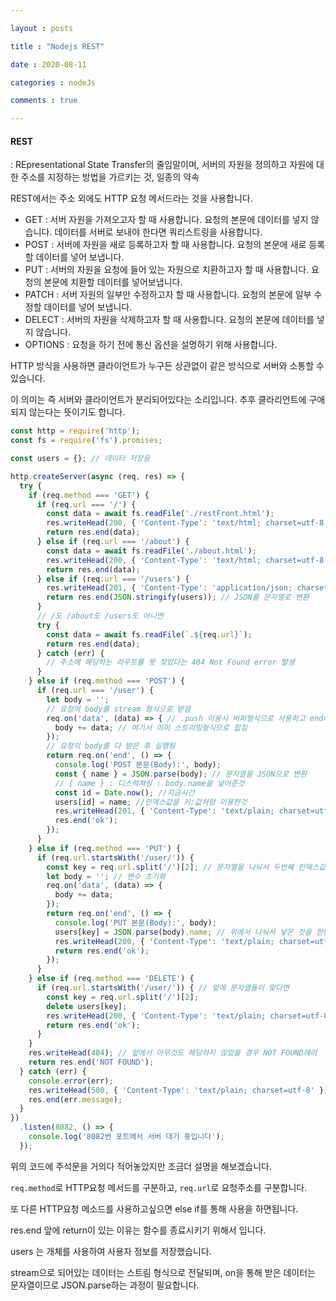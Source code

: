 ```yaml
---

layout : posts

title : "Nodejs REST"

date : 2020-08-11

categories : nodeJs

comments : true

---
```


<h4>REST</h4>

: REpresentational State Transfer의 줄임말이며, 서버의 자원을 정의하고 자원에 대한 주소를 지정하는 방법을 가르키는 것, 일종의 약속

REST에서는 주소 외에도 HTTP 요청 메서드라는 것을 사용합니다.
- GET : 서버 자원을 가져오고자 할 때 사용합니다. 요청의 본문에 데이터를 넣지 않습니다. 데이터를 서버로 보내야 한다면 쿼리스트링을 사용합니다.
- POST : 서버에 자원을 새로 등록하고자 할 때 사용합니다. 요청의 본문에 새로 등록할 데이터를 넣어 보냅니다.
- PUT : 서버의 자원을 요청에 들어 있는 자원으로 치환하고자 할 때 사용합니다. 요청의 본문에 치환할 데이터를 넣어보냅니다.
- PATCH : 서버 자원의 일부만 수정하고자 할 때 사용합니다. 요청의 본문에 일부 수정할 데이터를 넣어 보냅니다.
- DELECT : 서버의 자원을 삭제하고자 할 때 사용합니다. 요청의 본문에 데이터를 넣지 않습니다.
- OPTIONS : 요청을 하기 전에 통신 옵션을 설명하기 위해 사용합니다.

HTTP 방식을 사용하면 클라이언트가 누구든 상관없이 같은 방식으로 서버와 소통할 수 있습니다.

이 의미는 즉 서버와 클라이언트가 분리되어있다는 소리입니다. 추후 클라리언트에 구애되지 않는다는 뜻이기도 합니다.

```javascript
const http = require('http');
const fs = require('fs').promises;

const users = {}; // 데이터 저장용

http.createServer(async (req, res) => {
  try {
    if (req.method === 'GET') {
      if (req.url === '/') {
        const data = await fs.readFile('./restFront.html');
        res.writeHead(200, { 'Content-Type': 'text/html; charset=utf-8' });
        return res.end(data);
      } else if (req.url === '/about') {
        const data = await fs.readFile('./about.html');
        res.writeHead(200, { 'Content-Type': 'text/html; charset=utf-8' });
        return res.end(data);
      } else if (req.url === '/users') {
        res.writeHead(201, { 'Content-Type': 'application/json; charset=utf-8' });
        return res.end(JSON.stringify(users)); // JSON를 문자열로 변환
      }
      // /도 /about도 /users도 아니면
      try {
        const data = await fs.readFile(`.${req.url}`);
        return res.end(data);
      } catch (err) {
        // 주소에 해당하는 라우트를 못 찾았다는 404 Not Found error 발생
      }
    } else if (req.method === 'POST') {
      if (req.url === '/user') {
        let body = '';
        // 요청의 body를 stream 형식으로 받음
        req.on('data', (data) => { // .push 이용시 버퍼형식으로 사용하고 end에서 문자열을 합쳐서 사용
          body += data; // 여기서 이미 스트리밍형식으로 합침
        });
        // 요청의 body를 다 받은 후 실행됨
        return req.on('end', () => {
          console.log('POST 본문(Body):', body);
          const { name } = JSON.parse(body); // 문자열을 JSON으로 변환
          // { name } : 디스럭쳐링 : body.name을 넣어준것
          const id = Date.now(); //지금시간
          users[id] = name; //인덱스값을 키:값처럼 이용한것
          res.writeHead(201, { 'Content-Type': 'text/plain; charset=utf-8' });
          res.end('ok');
        });
      }
    } else if (req.method === 'PUT') {
      if (req.url.startsWith('/user/')) {
        const key = req.url.split('/')[2]; // 문자열을 나눠서 두번째 인덱스값을 가져온다는 것
        let body = ''; // 변수 초기화
        req.on('data', (data) => {
          body += data;
        });
        return req.on('end', () => {
          console.log('PUT 본문(Body):', body);
          users[key] = JSON.parse(body).name; // 위에서 나눠서 넣은 것을 한번에 넣은 것을 보여줌.
          res.writeHead(200, { 'Content-Type': 'text/plain; charset=utf-8' });
          return res.end('ok');
        });
      }
    } else if (req.method === 'DELETE') {
      if (req.url.startsWith('/user/')) { // 앞에 문자열들이 맞다면
        const key = req.url.split('/')[2];
        delete users[key];
        res.writeHead(200, { 'Content-Type': 'text/plain; charset=utf-8' });
        return res.end('ok');
      }
    }
    res.writeHead(404); // 앞에서 아무것도 해당하지 않았을 경우 NOT FOUND에러
    return res.end('NOT FOUND');
  } catch (err) {
    console.error(err);
    res.writeHead(500, { 'Content-Type': 'text/plain; charset=utf-8' });
    res.end(err.message);
  }
})
  .listen(8082, () => {
    console.log('8082번 포트에서 서버 대기 중입니다');
  });

```

위의 코드에 주석문을 거의다 적어놓았지만 조금더 설명을 해보겠습니다.

`req.method`로 HTTP요청 메서드를 구분하고, `req.url`로 요청주소를 구분합니다.

또 다른 HTTP요청 메소드를 사용하고싶으면 else if를 통해 사용을 하면됩니다.

res.end 앞에 return이 있는 이유는 함수를 종료시키기 위해서 입니다.

users 는 개체를 사용하여 사용자 정보를 저장했습니다.

stream으로 되어있는 데이터는 스트림 형식으로 전달되며, on을 통해 받은 데이터는 문자열이므로 JSON.parse하는 과정이 필요합니다.
